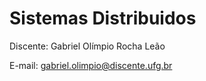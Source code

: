 # Sistemas Distribuidos

Discente: Gabriel Olímpio Rocha Leão 

E-mail: gabriel.olimpio@discente.ufg.br

